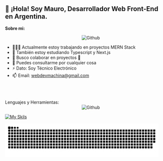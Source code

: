 ## 🚀 ¡Hola! Soy Mauro, Desarrollador Web Front-End en Argentina.

**Sobre mi:**

<img width="50%" align="right" alt="Github" src="https://www.icegif.com/wp-content/uploads/2023/12/icegif-96.gif" />

 &nbsp;
&nbsp;
- 👨🏽‍💻 Actualmente estoy trabajando en proyectos MERN Stack
- 🌱 También estoy estudiando Typescript y Next.js
- 👯 Busco colaborar en proyectos 🤝
- 💬 Puedes consultarme por cualquier cosa
- ⚡️ Dato: Soy Técnico Electrónico
- 📫 Email: webdevmachina@gmail.com


<br/>
<br/>
<br/>
Lenguajes y Herramientas:
<br/> &nbsp;
<a href="https://maurocaceres.netlify.app">
  <img width="50%" align="right" alt="Github" src="https://maurocaceres.netlify.app/image.jpg" />
</a>
<br/>

[![My Skils](https://skillicons.dev/icons?i=html,css,js,react,bootstrap,express,firebase,git,netlify,vercel,nodejs,sass,tailwind,threejs,vite&perline=5)](https://skillicons.dev)

<picture>
  <source media="(prefers-color-scheme: dark)" srcset="https://raw.githubusercontent.com/platane/platane/output/github-contribution-grid-snake-dark.svg">
  <source media="(prefers-color-scheme: light)" srcset="https://raw.githubusercontent.com/platane/platane/output/github-contribution-grid-snake.svg">
  <img alt="github contribution grid snake animation" src="https://raw.githubusercontent.com/platane/platane/output/github-contribution-grid-snake.svg">
</picture>
